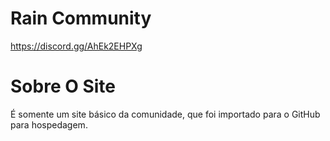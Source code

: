 # Rain Community
https://discord.gg/AhEk2EHPXg


# Sobre O Site
É somente um site básico da comunidade, que foi importado para o GitHub para hospedagem.

